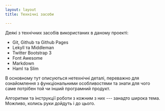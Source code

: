 ```yaml
---
layout: layout
title: Технічні засоби

---
```


Деякі з технічних засобів використаних в даному проекті:

- Git, Github та Github Pages
- Lekyll та Middleman
- Twitter Bootstrap 3
- Font Awesome
- Markdown
- Haml та Slim

В основному тут описуються нетехнічні деталі, переважно для ознайомлення з функціональними особливостями та знати для чого саме потрібен той чи інший програмний продукт. 

Алгоритми та інструкції роботи з кожним з них --- занадто широка тема. Можливо, колись руки дойдуть і до цього.